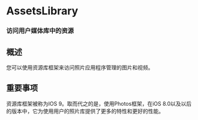 # AssetsLibrary
### 访问用户媒体库中的资源
## 概述
您可以使用资源库框架来访问照片应用程序管理的图片和视频。
## 重要事项
资源库框架被称为IOS 9。取而代之的是，使用Photos框架，在iOS 8.0以及以后的版本中，它为使用用户的照片库提供了更多的特性和更好的性能。

